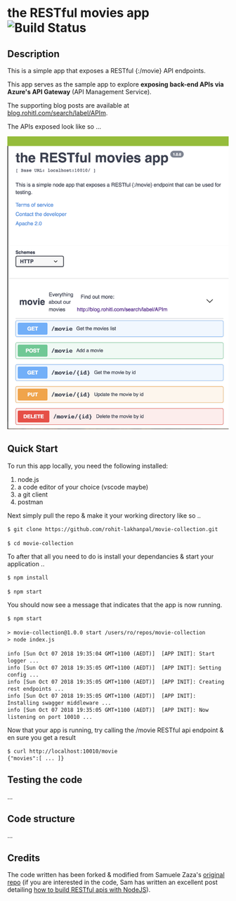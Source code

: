# the RESTful movies app ![Build Status](https://travis-ci.com/rohit-lakhanpal/movie-collection.svg?branch=master)

## Description
This is a simple app that exposes a RESTful {:/movie} API endpoints. 

This app serves as the sample app to explore **exposing back-end APIs via Azure's API Gateway**  (API Management Service). 

The supporting blog posts are available at [blog.rohitl.com/search/label/APIm](http://blog.rohitl.com/search/label/APIm).

The APIs exposed look like so ...

![Exposed APIs](/resources/img/swagger.png)

## Quick Start
To run this app locally, you need the following installed:
1. node.js
1. a code editor of your choice (vscode maybe)
1. a git client
1. postman

Next simply pull the repo & make it your working directory like so ..
```nodejs
$ git clone https://github.com/rohit-lakhanpal/movie-collection.git

$ cd movie-collection
```

To after that all you need to do is install your dependancies & start your application ..
```nodejs
$ npm install

$ npm start
```

You should now see a message that indicates that the app is now running.
```nodejs
$ npm start

> movie-collection@1.0.0 start /users/ro/repos/movie-collection
> node index.js

info [Sun Oct 07 2018 19:35:04 GMT+1100 (AEDT)]  [APP INIT]: Start logger ...
info [Sun Oct 07 2018 19:35:05 GMT+1100 (AEDT)]  [APP INIT]: Setting config ...
info [Sun Oct 07 2018 19:35:05 GMT+1100 (AEDT)]  [APP INIT]: Creating rest endpoints ...
info [Sun Oct 07 2018 19:35:05 GMT+1100 (AEDT)]  [APP INIT]: Installing swagger middleware ...
info [Sun Oct 07 2018 19:35:05 GMT+1100 (AEDT)]  [APP INIT]: Now listening on port 10010 ...
```

Now that your app is running, try calling the /movie RESTful api endpoint & en sure you get a result
```nodejs
$ curl http://localhost:10010/movie
{"movies":[ ... ]}
```
## Testing the code
...


## Code structure
...


## Credits
The code written has been forked & modified from Samuele Zaza's [original repo](https://github.com/samuxyz/movie-collection) (if you are interested in the code, Sam has written an excellent post detailing [how to build RESTful apis with NodeJS](https://scotch.io/tutorials/speed-up-your-restful-api-development-in-node-js-with-swagger)).
